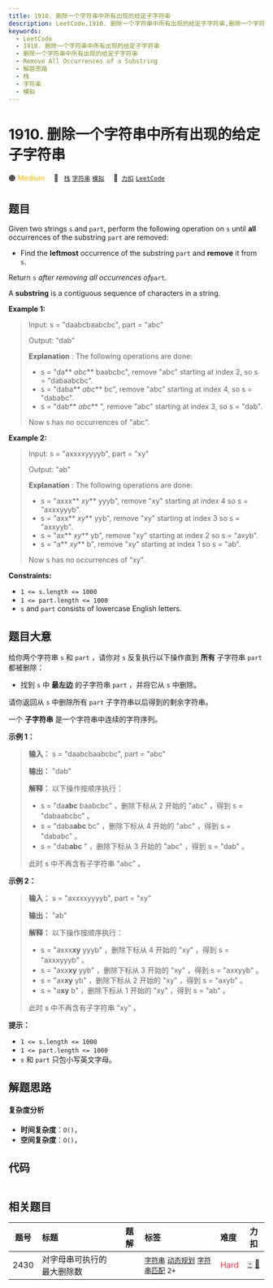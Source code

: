 ```yaml
---
title: 1910. 删除一个字符串中所有出现的给定子字符串
description: LeetCode,1910. 删除一个字符串中所有出现的给定子字符串,删除一个字符串中所有出现的给定子字符串,Remove All Occurrences of a Substring,解题思路,栈,字符串,模拟
keywords:
  - LeetCode
  - 1910. 删除一个字符串中所有出现的给定子字符串
  - 删除一个字符串中所有出现的给定子字符串
  - Remove All Occurrences of a Substring
  - 解题思路
  - 栈
  - 字符串
  - 模拟
---
```


# 1910. 删除一个字符串中所有出现的给定子字符串

🟠 <font color=#ffb800>Medium</font>&emsp; 🔖&ensp; [`栈`](/tag/stack.md) [`字符串`](/tag/string.md) [`模拟`](/tag/simulation.md)&emsp; 🔗&ensp;[`力扣`](https://leetcode.cn/problems/remove-all-occurrences-of-a-substring) [`LeetCode`](https://leetcode.com/problems/remove-all-occurrences-of-a-substring)

## 题目

Given two strings `s` and `part`, perform the following operation on `s` until
**all** occurrences of the substring `part` are removed:

  * Find the **leftmost** occurrence of the substring `part` and **remove** it from `s`.

Return `s` _after removing all occurrences of_`part`.

A **substring** is a contiguous sequence of characters in a string.



**Example 1:**

> Input: s = "daabcbaabcbc", part = "abc"
> 
> Output: "dab"
> 
> **Explanation** : The following operations are done:
> - s = "da** _abc_** baabcbc", remove "abc" starting at index 2, so s = "dabaabcbc".
> - s = "daba** _abc_** bc", remove "abc" starting at index 4, so s = "dababc".
> - s = "dab** _abc_** ", remove "abc" starting at index 3, so s = "dab".
> 
> Now s has no occurrences of "abc".

**Example 2:**

> Input: s = "axxxxyyyyb", part = "xy"
> 
> Output: "ab"
> 
> **Explanation** : The following operations are done:
> - s = "axxx** _xy_** yyyb", remove "xy" starting at index 4 so s = "axxxyyyb".
> - s = "axx** _xy_** yyb", remove "xy" starting at index 3 so s = "axxyyb".
> - s = "ax** _xy_** yb", remove "xy" starting at index 2 so s = "axyb".
> - s = "a** _xy_** b", remove "xy" starting at index 1 so s = "ab".
> 
> Now s has no occurrences of "xy".

**Constraints:**

  * `1 <= s.length <= 1000`
  * `1 <= part.length <= 1000`
  * `s`​​​​​​ and `part` consists of lowercase English letters.


## 题目大意

给你两个字符串 `s` 和 `part` ，请你对 `s` 反复执行以下操作直到 **所有** 子字符串 `part` 都被删除：

  * 找到 `s` 中 **最左边** 的子字符串 `part` ，并将它从 `s` 中删除。

请你返回从 `s` 中删除所有 `part` 子字符串以后得到的剩余字符串。

一个 **子字符串** 是一个字符串中连续的字符序列。

**示例 1：**

> 
> 
> 
> 
> 
> **输入：** s = "daabcbaabcbc", part = "abc"
> 
> **输出：** "dab"
> 
> **解释：** 以下操作按顺序执行：
> - s = "da**abc** baabcbc" ，删除下标从 2 开始的 "abc" ，得到 s = "dabaabcbc" 。
> - s = "daba**abc** bc" ，删除下标从 4 开始的 "abc" ，得到 s = "dababc" 。
> - s = "dab**abc** " ，删除下标从 3 开始的 "abc" ，得到 s = "dab" 。
> 
> 此时 s 中不再含有子字符串 "abc" 。
> 
> 

**示例 2：**

> 
> 
> 
> 
> 
> **输入：** s = "axxxxyyyyb", part = "xy"
> 
> **输出：** "ab"
> 
> **解释：** 以下操作按顺序执行：
> - s = "axxx**xy** yyyb" ，删除下标从 4 开始的 "xy" ，得到 s = "axxxyyyb" 。
> - s = "axx**xy** yyb" ，删除下标从 3 开始的 "xy" ，得到 s = "axxyyb" 。
> - s = "ax**xy** yb" ，删除下标从 2 开始的 "xy" ，得到 s = "axyb" 。
> - s = "a**xy** b" ，删除下标从 1 开始的 "xy" ，得到 s = "ab" 。
> 
> 此时 s 中不再含有子字符串 "xy" 。
> 
> 

**提示：**

  * `1 <= s.length <= 1000`
  * `1 <= part.length <= 1000`
  * `s`​​​​​​ 和 `part` 只包小写英文字母。


## 解题思路

#### 复杂度分析

- **时间复杂度**：`O()`，
- **空间复杂度**：`O()`，

## 代码

```javascript

```

## 相关题目

<!-- prettier-ignore -->
| 题号 | 标题 | 题解 | 标签 | 难度 | 力扣 |
| :------: | :------ | :------: | :------ | :------ | :------: |
| 2430 | 对字母串可执行的最大删除数 |  |  [`字符串`](/tag/string.md) [`动态规划`](/tag/dynamic-programming.md) [`字符串匹配`](/tag/string-matching.md) `2+` | <font color=#ff334b>Hard</font> | [🀄️](https://leetcode.cn/problems/maximum-deletions-on-a-string) [🔗](https://leetcode.com/problems/maximum-deletions-on-a-string) |